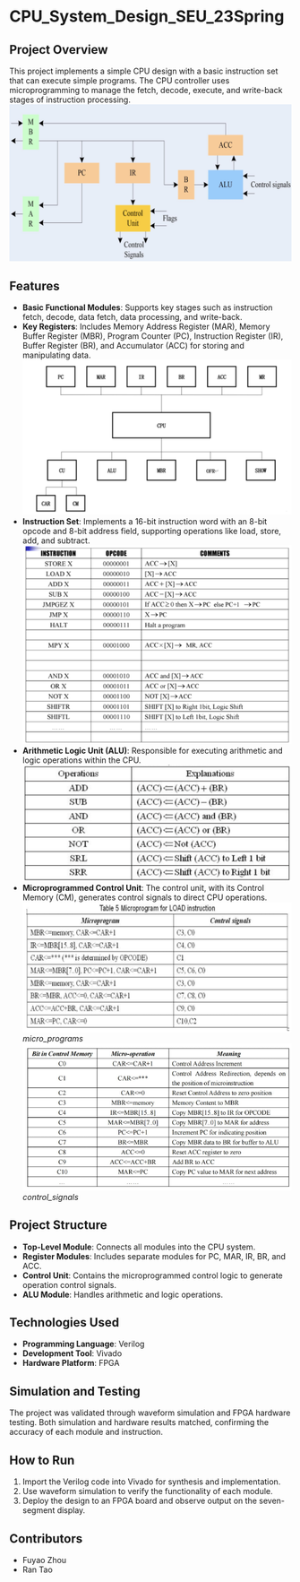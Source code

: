 # CPU_System_Design_SEU_23Spring

## Project Overview
This project implements a simple CPU design with a basic instruction set that can execute simple programs. The CPU controller uses microprogramming to manage the fetch, decode, execute, and write-back stages of instruction processing.
![CPU Diagram](images/cpu_diagram.png)

## Features
- **Basic Functional Modules**: Supports key stages such as instruction fetch, decode, data fetch, data processing, and write-back.
- **Key Registers**: Includes Memory Address Register (MAR), Memory Buffer Register (MBR), Program Counter (PC), Instruction Register (IR), Buffer Register (BR), and Accumulator (ACC) for storing and manipulating data.
![structure Diagram](images/structure.png)
- **Instruction Set**: Implements a 16-bit instruction word with an 8-bit opcode and 8-bit address field, supporting operations like load, store, add, and subtract.
![insturction_set Diagram](images/insturction_set.png)
- **Arithmetic Logic Unit (ALU)**: Responsible for executing arithmetic and logic operations within the CPU.
![ALU Diagram](images/alu.png)
- **Microprogrammed Control Unit**: The control unit, with its Control Memory (CM), generates control signals to direct CPU operations.
![micro_programs Diagram](images/micro_programs.png)
*micro_programs*
![control_signals Diagram](images/control_signals.png)
*control_signals*

## Project Structure
- **Top-Level Module**: Connects all modules into the CPU system.
- **Register Modules**: Includes separate modules for PC, MAR, IR, BR, and ACC.
- **Control Unit**: Contains the microprogrammed control logic to generate operation control signals.
- **ALU Module**: Handles arithmetic and logic operations.

## Technologies Used
- **Programming Language**: Verilog
- **Development Tool**: Vivado
- **Hardware Platform**: FPGA

## Simulation and Testing
The project was validated through waveform simulation and FPGA hardware testing. Both simulation and hardware results matched, confirming the accuracy of each module and instruction.

## How to Run
1. Import the Verilog code into Vivado for synthesis and implementation.
2. Use waveform simulation to verify the functionality of each module.
3. Deploy the design to an FPGA board and observe output on the seven-segment display.

## Contributors
- Fuyao Zhou
- Ran Tao
